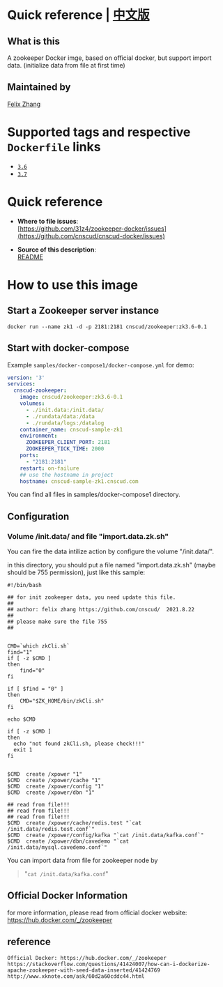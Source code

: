 # Quick reference | [中文版](README-zh.md)

## What is this 
A zookeeper Docker imge, based on official docker, but support import data. (initialize data from file at first time)

## Maintained by  
[Felix Zhang](https://github.com/cnscud/cnscud-docker)

# Supported tags and respective `Dockerfile` links

-	[`3.6`](https://github.com/cnscud/cnscud-docker/blob/main/docker-zookeeper/dockerimage/3.6/Dockerfile)
-	[`3.7`](https://github.com/cnscud/cnscud-docker/blob/main/docker-zookeeper/dockerimage/3.7/Dockerfile)

# Quick reference

- **Where to file issues**:  
     [https://github.com/31z4/zookeeper-docker/issues](https://github.com/cnscud/cnscud-docker/issues)

- **Source of this description**:  
     [README](https://github.com/cnscud/cnscud-docker/tree/main/docker-zookeeper)


# How to use this image

## Start a Zookeeper server instance

```shell
docker run --name zk1 -d -p 2181:2181 cnscud/zookeeper:zk3.6-0.1
```

## Start with docker-compose

Example `samples/docker-compose1/docker-compose.yml` for demo:

```yaml
version: '3'
services:
  cnscud-zookeeper:
    image: cnscud/zookeeper:zk3.6-0.1
    volumes:
      - ./init.data:/init.data/
      - ./rundata/data:/data
      - ./rundata/logs:/datalog
    container_name: cnscud-sample-zk1
    environment:
      ZOOKEEPER_CLIENT_PORT: 2181
      ZOOKEEPER_TICK_TIME: 2000
    ports:
      - "2181:2181"
    restart: on-failure
    ## use the hostname in project
    hostname: cnscud-sample-zk1.cnscud.com
```

You can find all files in samples/docker-compose1 directory.


## Configuration


### Volume /init.data/ and file "import.data.zk.sh"

You can fire the data intilize action by configure the volume "/init.data/".

in this directory, you should put a file named "import.data.zk.sh" (maybe should be 755 permission), just like this sample:

```shell
#!/bin/bash

## for init zookeeper data, you need update this file.
##
## author: felix zhang https://github.com/cnscud/  2021.8.22
##
## please make sure the file 755
##


CMD=`which zkCli.sh`
find="1"
if [ -z $CMD ]
then
	find="0"
fi

if [ $find = "0" ]
then
	CMD="$ZK_HOME/bin/zkCli.sh"
fi

echo $CMD

if [ -z $CMD ]
then
  echo "not found zkCli.sh, please check!!!"
  exit 1
fi


$CMD  create /xpower "1"
$CMD  create /xpower/cache "1"
$CMD  create /xpower/config "1"
$CMD  create /xpower/dbn "1"

## read from file!!!
## read from file!!!
## read from file!!!
$CMD  create /xpower/cache/redis.test "`cat /init.data/redis.test.conf`"
$CMD  create /xpower/config/kafka "`cat /init.data/kafka.conf`"
$CMD  create /xpower/dbn/cavedemo "`cat /init.data/mysql.cavedemo.conf`"

```

You can import data from file for zookeeper node by  
> "`cat /init.data/kafka.conf`" 


## Official Docker Information
for more information, please read from official docker website: https://hub.docker.com/_/zookeeper

## reference
    Official Docker: https://hub.docker.com/_/zookeeper
    https://stackoverflow.com/questions/41424007/how-can-i-dockerize-apache-zookeeper-with-seed-data-inserted/41424769
    http://www.xknote.com/ask/60d2a60cddc44.html
